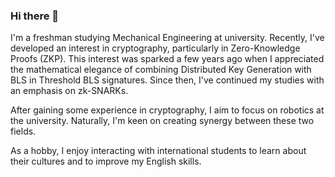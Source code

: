 ### Hi there 👋
I'm a freshman studying Mechanical Engineering at university. Recently, I've developed an interest in cryptography, particularly in Zero-Knowledge Proofs (ZKP). This interest was sparked a few years ago when I appreciated the mathematical elegance of combining Distributed Key Generation with BLS in Threshold BLS signatures. Since then, I've continued my studies with an emphasis on zk-SNARKs.

After gaining some experience in cryptography, I aim to focus on robotics at the university. Naturally, I'm keen on creating synergy between these two fields.

As a hobby, I enjoy interacting with international students to learn about their cultures and to improve my English skills.

